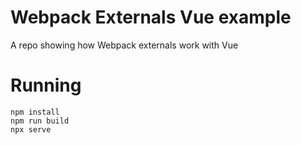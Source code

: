 # Webpack Externals Vue example
A repo showing how Webpack externals work with Vue

# Running
```
npm install
npm run build
npx serve
```
